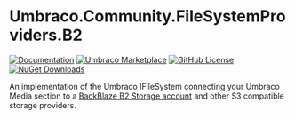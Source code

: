 # Umbraco.Community.FileSystemProviders.B2

[![Documentation](https://img.shields.io/badge/Docs-Quickstart-394933?style=flat&logo=github)](https://github.com/jcdcdev/Umbraco.Community.FileSystemProviders.B2/tree/main?tab=readme-ov-file#quick-start)
[![Umbraco Marketplace](https://img.shields.io/badge/Umbraco-Marketplace-%233544B1?style=flat&logo=umbraco)](https://marketplace.umbraco.com/package/umbraco.community.filesystemproviders.b2)
[![GitHub License](https://img.shields.io/github/license/jcdcdev/Umbraco.Community.FileSystemProviders.B2?color=8AB803&label=License&logo=github)](https://github.com/jcdcdev/Umbraco.Community.FileSystemProviders.B2/blob/main/LICENSE)
[![NuGet Downloads](https://img.shields.io/nuget/dt/Umbraco.Community.FileSystemProviders.B2?color=cc9900&label=Downloads&logo=nuget)](https://www.nuget.org/packages/Umbraco.Community.FileSystemProviders.B2/)

An implementation of the Umbraco IFileSystem connecting your Umbraco Media section to a [BackBlaze B2 Storage account](https://www.backblaze.com/cloud-storage) and other S3 compatible storage providers.
